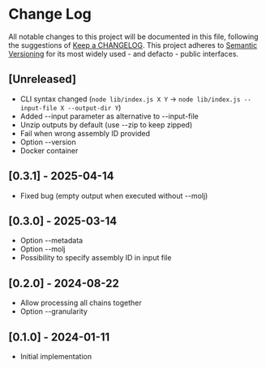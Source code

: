 # Change Log
All notable changes to this project will be documented in this file, following the suggestions of [Keep a CHANGELOG](http://keepachangelog.com/). This project adheres to [Semantic Versioning](http://semver.org/) for its most widely used - and defacto - public interfaces.

## [Unreleased]

- CLI syntax changed (`node lib/index.js X Y` -> `node lib/index.js --input-file X --output-dir Y`)
- Added --input parameter as alternative to --input-file
- Unzip outputs by default (use --zip to keep zipped)
- Fail when wrong assembly ID provided
- Option --version
- Docker container

## [0.3.1] - 2025-04-14

- Fixed bug (empty output when executed without --molj)

## [0.3.0] - 2025-03-14

- Option --metadata
- Option --molj
- Possibility to specify assembly ID in input file

## [0.2.0] - 2024-08-22

- Allow processing all chains together
- Option --granularity

## [0.1.0] - 2024-01-11

- Initial implementation
